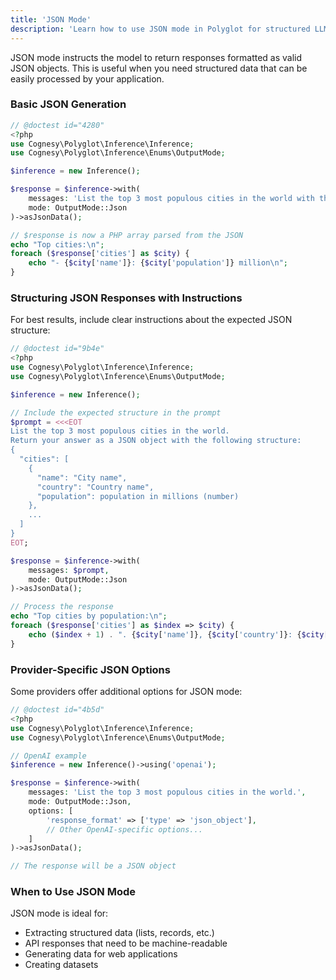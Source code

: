 ```yaml
---
title: 'JSON Mode'
description: 'Learn how to use JSON mode in Polyglot for structured LLM responses.'
---
```


JSON mode instructs the model to return responses formatted as valid JSON objects. This is useful when you need structured data that can be easily processed by your application.

### Basic JSON Generation

```php
// @doctest id="4280"
<?php
use Cognesy\Polyglot\Inference\Inference;
use Cognesy\Polyglot\Inference\Enums\OutputMode;

$inference = new Inference();

$response = $inference->with(
    messages: 'List the top 3 most populous cities in the world with their populations.',
    mode: OutputMode::Json
)->asJsonData();

// $response is now a PHP array parsed from the JSON
echo "Top cities:\n";
foreach ($response['cities'] as $city) {
    echo "- {$city['name']}: {$city['population']} million\n";
}
```

### Structuring JSON Responses with Instructions

For best results, include clear instructions about the expected JSON structure:

```php
// @doctest id="9b4e"
<?php
use Cognesy\Polyglot\Inference\Inference;
use Cognesy\Polyglot\Inference\Enums\OutputMode;

$inference = new Inference();

// Include the expected structure in the prompt
$prompt = <<<EOT
List the top 3 most populous cities in the world.
Return your answer as a JSON object with the following structure:
{
  "cities": [
    {
      "name": "City name",
      "country": "Country name",
      "population": population in millions (number)
    },
    ...
  ]
}
EOT;

$response = $inference->with(
    messages: $prompt,
    mode: OutputMode::Json
)->asJsonData();

// Process the response
echo "Top cities by population:\n";
foreach ($response['cities'] as $index => $city) {
    echo ($index + 1) . ". {$city['name']}, {$city['country']}: {$city['population']} million\n";
}
```

### Provider-Specific JSON Options

Some providers offer additional options for JSON mode:

```php
// @doctest id="4b5d"
<?php
use Cognesy\Polyglot\Inference\Inference;
use Cognesy\Polyglot\Inference\Enums\OutputMode;

// OpenAI example
$inference = new Inference()->using('openai');

$response = $inference->with(
    messages: 'List the top 3 most populous cities in the world.',
    mode: OutputMode::Json,
    options: [
        'response_format' => ['type' => 'json_object'],
        // Other OpenAI-specific options...
    ]
)->asJsonData();

// The response will be a JSON object
```

### When to Use JSON Mode

JSON mode is ideal for:
- Extracting structured data (lists, records, etc.)
- API responses that need to be machine-readable
- Generating data for web applications
- Creating datasets
